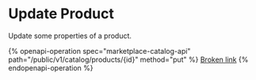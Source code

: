 # Update Product

Update some properties of a product.

{% openapi-operation spec="marketplace-catalog-api" path="/public/v1/catalog/products/{id}" method="put" %}
[Broken link](broken-reference)
{% endopenapi-operation %}
